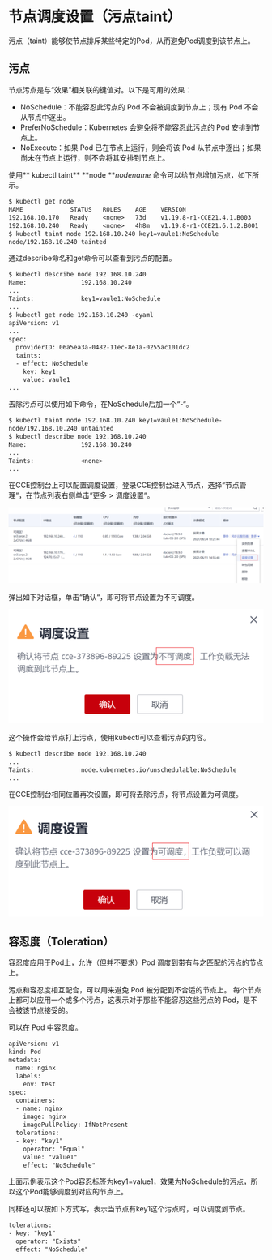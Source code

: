 # 节点调度设置（污点taint）<a name="cce_01_0352"></a>

污点（taint）能够使节点排斥某些特定的Pod，从而避免Pod调度到该节点上。

## 污点<a name="section1660016436407"></a>

节点污点是与“效果”相关联的键值对。以下是可用的效果：

-   NoSchedule：不能容忍此污点的 Pod 不会被调度到节点上；现有 Pod 不会从节点中逐出。
-   PreferNoSchedule：Kubernetes 会避免将不能容忍此污点的 Pod 安排到节点上。
-   NoExecute：如果 Pod 已在节点上运行，则会将该 Pod 从节点中逐出；如果尚未在节点上运行，则不会将其安排到节点上。

使用** kubectl taint** **node **_nodename_  命令可以给节点增加污点，如下所示。

```
$ kubectl get node
NAME             STATUS   ROLES    AGE    VERSION
192.168.10.170   Ready    <none>   73d    v1.19.8-r1-CCE21.4.1.B003
192.168.10.240   Ready    <none>   4h8m   v1.19.8-r1-CCE21.6.1.2.B001
$ kubectl taint node 192.168.10.240 key1=vaule1:NoSchedule
node/192.168.10.240 tainted
```

通过describe命名和get命令可以查看到污点的配置。

```
$ kubectl describe node 192.168.10.240
Name:               192.168.10.240
...
Taints:             key1=vaule1:NoSchedule
...
$ kubectl get node 192.168.10.240 -oyaml
apiVersion: v1
...
spec:
  providerID: 06a5ea3a-0482-11ec-8e1a-0255ac101dc2
  taints:
  - effect: NoSchedule
    key: key1
    value: vaule1
...
```

去除污点可以使用如下命令，在NoSchedule后加一个“-“。

```
$ kubectl taint node 192.168.10.240 key1=vaule1:NoSchedule-
node/192.168.10.240 untainted
$ kubectl describe node 192.168.10.240
Name:               192.168.10.240
...
Taints:             <none>
...
```

在CCE控制台上可以配置调度设置，登录CCE控制台进入节点，选择“节点管理“，在节点列表右侧单击“更多 \> 调度设置“。

![](figures/zh-cn_image_0000001195166589.png)

弹出如下对话框，单击“确认“，即可将节点设置为不可调度。

![](figures/zh-cn_image_0000001195334017.png)

这个操作会给节点打上污点，使用kubectl可以查看污点的内容。

```
$ kubectl describe node 192.168.10.240
...
Taints:             node.kubernetes.io/unschedulable:NoSchedule
...
```

在CCE控制台相同位置再次设置，即可将去除污点，将节点设置为可调度。

![](figures/zh-cn_image_0000001195173929.png)

## 容忍度（Toleration）<a name="section2047442210417"></a>

容忍度应用于Pod上，允许（但并不要求）Pod 调度到带有与之匹配的污点的节点上。

污点和容忍度相互配合，可以用来避免 Pod 被分配到不合适的节点上。 每个节点上都可以应用一个或多个污点，这表示对于那些不能容忍这些污点的 Pod，是不会被该节点接受的。

可以在 Pod 中容忍度。

```
apiVersion: v1
kind: Pod
metadata:
  name: nginx
  labels:
    env: test
spec:
  containers:
  - name: nginx
    image: nginx
    imagePullPolicy: IfNotPresent
  tolerations:
  - key: "key1"
    operator: "Equal"
    value: "value1"
    effect: "NoSchedule"  
```

上面示例表示这个Pod容忍标签为key1=value1，效果为NoSchedule的污点，所以这个Pod能够调度到对应的节点上。

同样还可以按如下方式写，表示当节点有key1这个污点时，可以调度到节点。

```
tolerations:
- key: "key1"
  operator: "Exists"
  effect: "NoSchedule"
```

